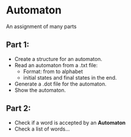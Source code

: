 # Automaton

An assignment of many parts

## Part 1:

- Create a structure for an automaton.
- Read an automaton from a .txt file:
  - Format: from to alphabet
  - initial states and final states in the end.
- Generate a .dot file for the automaton.
- Show the automaton.

## Part 2:

- Check if a word is accepted by an **Automaton**
- Check a list of words...
